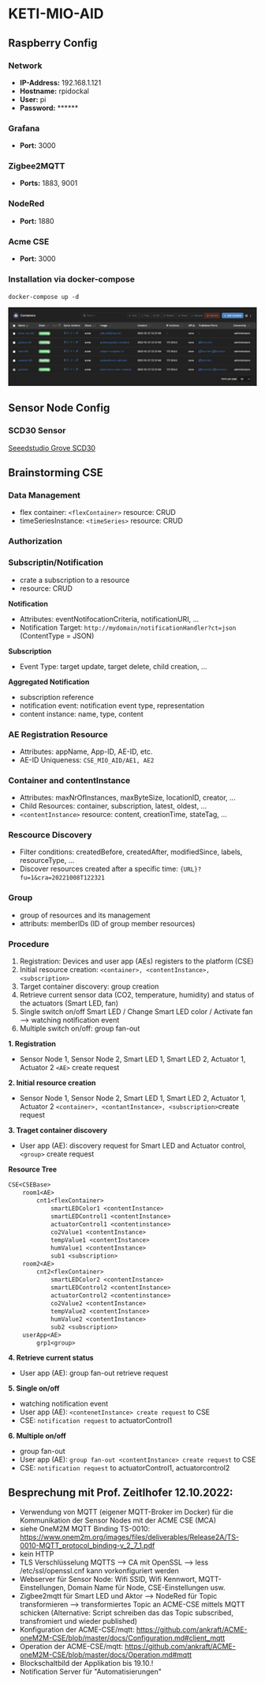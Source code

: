 # KETI-MIO-AID

## Raspberry Config
### Network
- **IP-Address:** 192.168.1.121
- **Hostname:** rpidockal
- **User:** pi
- **Password:** ******

### Grafana
- **Port:** 3000

### Zigbee2MQTT
- **Ports:** 1883, 9001

### NodeRed
- **Port:** 1880

### Acme CSE
- **Port:** 3000

### Installation via docker-compose
`docker-compose up -d`

![Running Containers](Documentation/Pictures/Portainer_Containers.png)

## Sensor Node Config
### SCD30 Sensor

[Seeedstudio Grove SCD30](https://wiki.seeedstudio.com/Grove-CO2_Temperature_Humidity_Sensor-SCD30/)

## Brainstorming CSE
### Data Management
- flex container: ```<flexContainer>``` resource: CRUD
- timeSeriesInstance: ```<timeSeries>``` resource: CRUD
### Authorization

### Subscriptin/Notification
- crate a subscription to a resource
- <subscription> resource: CRUD

**Notification**
- Attributes: eventNotifocationCriteria, notificationURI, ...
- Notification Target: ```http://mydomain/notificationHandler?ct=json``` (ContentType = JSON)

**Subscription**
- Event Type: target update, target delete, child creation, ...

**Aggregated Notification**
- subscription reference
- notification event: notification event type, representation
- content instance: name, type, content

### AE Registration <AE> Resource
- Attributes: appName, App-ID, AE-ID, etc.
- AE-ID Uniqueness: ```CSE_MIO_AID/AE1, AE2```

### Container and contentInstance
- Attributes: maxNrOfInstances, maxByteSize, locationID, creator, ...
- Child Resources: container, subscription, latest, oldest, ...
- ```<contentInstance>``` resource: content, creationTime, stateTag, ...

### Rescource Discovery
- Filter conditions: createdBefore, createdAfter, modifiedSince, labels, resourceType, ...
- Discover resources created after a specific time: ```{URL}?fu=1&cra=20221008T122321```

### Group
- group of resources and its management
- attributs: memberIDs (ID of group member resources)

### Procedure
1. Registration: Devices and user app (AEs) registers to the platform (CSE)
2. Initial resource creation: ```<container>, <contentInstance>, <subscription>```
3. Target container discovery: group creation
4. Retrieve current sensor data (CO2, temperature, humidity) and status of the actuators (Smart LED, fan)
5. Single switch on/off Smart LED / Change Smart LED color / Activate fan --> watching notification event
6. Multiple switch on/off: group fan-out

**1. Registration**
- Sensor Node 1, Sensor Node 2, Smart LED 1, Smart LED 2, Actuator 1, Actuator 2 ```<AE>``` create request

**2. Initial resource creation**
- Sensor Node 1, Sensor Node 2, Smart LED 1, Smart LED 2, Actuator 1, Actuator 2 ```<container>, <contantInstance>, <subscription>```create request

**3. Traget container discovery**
- User app (AE): discovery request for Smart LED and Actuator control, ```<group>``` create request

**Resource Tree**
```
CSE<CSEBase>
    room1<AE>
        cnt1<flexContainer>
            smartLEDColor1 <contentInstance>
            smartLEDControl1 <contentInstance>
            actuatorControl1 <contentinstance>
            co2Value1 <contentInstance>
            tempValue1 <contentInstance>
            humValue1 <contentInstance>
            sub1 <subscription>
    room2<AE>
        cnt2<flexContainer>
            smartLEDColor2 <contentInstance>
            smartLEDControl2 <contentInstance>
            actuatorControl2 <contentinstance>
            co2Value2 <contentInstance>
            tempValue2 <contentInstance>
            humValue2 <contentInstance>
            sub2 <subscription>
    userApp<AE>
        grp1<group>
```

**4. Retrieve current status**
- User app (AE): group fan-out retrieve request

**5. Single on/off**
- watching notification event
- User app (AE): ```<contenetInstance> create request``` to CSE
- CSE: ```notification request``` to actuatorControl1

**6. Multiple on/off**
- group fan-out
- User app (AE): ```group fan-out <contentInstance> create request``` to CSE
- CSE: ```notification request``` to actuatorControl1, actuatorcontrol2

## Besprechung mit Prof. Zeitlhofer 12.10.2022:
- Verwendung von MQTT (eigener MQTT-Broker im Docker) für die Kommunikation der Sensor Nodes mit der ACME CSE (MCA)
- siehe OneM2M MQTT Binding TS-0010: https://www.onem2m.org/images/files/deliverables/Release2A/TS-0010-MQTT_protocol_binding-v_2_7_1.pdf
- kein HTTP
- TLS Verschlüsselung MQTTS --> CA mit OpenSSL --> less /etc/ssl/openssl.cnf kann vorkonfiguriert werden
- Webserver für Sensor Node: Wifi SSID, Wifi Kennwort, MQTT-Einstellungen, Domain Name für Node, CSE-Einstellungen usw.
- Zigbee2mqtt für Smart LED und Aktor --> NodeRed für Topic transformieren --> transformiertes Topic an ACME-CSE mittels MQTT schicken (Alternative: Script schreiben das das Topic subscribed, transfromiert und wieder published)
- Konfiguration der ACME-CSE/mqtt: https://github.com/ankraft/ACME-oneM2M-CSE/blob/master/docs/Configuration.md#client_mqtt
- Operation der ACME-CSE/mqtt: https://github.com/ankraft/ACME-oneM2M-CSE/blob/master/docs/Operation.md#mqtt
- Blockschaltbild der Applikation bis 19.10.!
- Notification Server für "Automatisierungen"
